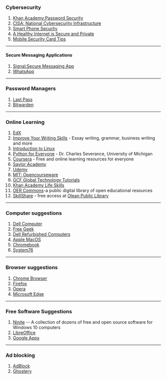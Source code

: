 ### Cybersecurity
1. [Khan Academy:Password Security](https://youtu.be/xH4lBPFWkUQ)
2. [CISA: National Cybersecurity Infrastructure](https://www.cisa.gov/cybersecurity)
3. [Smart Phone Security](https://www.fcc.gov/smartphone-security)
4. [A Healthy Internet is Secure and Private](https://www.mozilla.org/en-US/internet-health/privacy-security/)
5. [Mobile Security Card Tips](https://www.cisa.gov/sites/default/files/publications/Mobile%20Security%20Tip%20Card_4.pdf)
---
#### Secure Messaging Applications
1. [Signal:Secure Messaging App](https://signal.org/)
2. [WhatsApp](https://www.whatsapp.com/?lang=en)
---
### Password Managers
1. [Last Pass](https://www.lastpass.com/)
2. [Bitwarden](https://bitwarden.com/)
---
### Online Learning
1. [EdX](https;//www.edx.org)
2. [Improve Your Writing Skills](https://www.edx.org/learn/writing) - Essay writing, grammar, business writing and more
3. [Introduction to Linux](https://www.edx.org/course/introduction-to-linux)
4. [Python for Everyone](https://www.py4e.com/lessons) - Dr. Charles Severance, University of Michigan
5. [Coursera](https://www.coursera.org) - Free and online learning resources for everyone
6. [Saylor Academy](https://www.saylor.org/)
7. [Udemy](https://udemy.com)
8. [MIT: Opencourseware](http://ocw.mit.edu/index.htm)
9. [GCF Global Technology Tutorials](https://edu.gcfglobal.org/en/subjects/tech/)
10. [Khan Academy Life Skills](https://www.khanacademy.org/college-careers-more)
11. [OER Commons](https://www.oercommons.org/)-a public digital library of open educational resources
12. [SkillShare](https://www.skillshare.com/) - free access at [Olean Public Library](https://www.oleanlibrary.org/)

---
### Computer suggestions
1. [Dell Computer](https://www.dell.com/learn/us/en/22/campaigns/outlet)
2. [Free Geek](https://www.ebay.com/str/freegeekbasicsstore)
3. [Dell Refurbished Computers](https://www.dellrefurbished.com/)
4. [Apple MacOS](https://www.apple.com/shop/refurbished/mac)
5. [Chromebook](https://www.google.com/chromebook/)
6. [System76](https://system76.com)
----
### Browser suggestions
1. [Chrome Browser](https://support.google.com/chrome/answer/95346?co=GENIE.Platform%3DDesktop&amp;hl=en)
2. [Firefox](https://www.mozilla.org/en-US/firefox/new/)
3. [Opera](https://www.opera.com/)
4. [Microsoft Edge](https://www.microsoft.com/en-us/edge)
---
### Free Software Suggestions

1. [Ninite](https://ninite.com) -- A collection of dozens of free and open source software for Windows 10 computers
2. [LibreOffice](https://www.libreoffice.org/) 
3. [Google Apps](https://workspace.google.com/)
----
### Ad blocking
1. [AdBlock](https://getadblock.com/)
2. [Ghostery](https://www.ghostery.com/)

